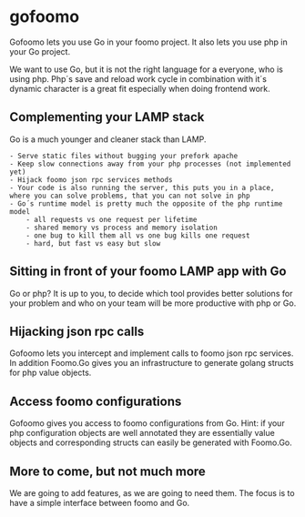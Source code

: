 # gofoomo

Gofoomo lets you use Go in your foomo project. It also lets you use php in your Go project.

We want to use Go, but it is not the right language for a everyone, who is using php. Php´s save and reload work cycle in combination with it´s dynamic character is a great fit especially when doing frontend work.

## Complementing your LAMP stack

Go is a much younger and cleaner stack than LAMP.

	- Serve static files without bugging your prefork apache
	- Keep slow connections away from your php processes (not implemented yet)
	- Hijack foomo json rpc services methods
	- Your code is also running the server, this puts you in a place, where	you can solve problems, that you can not solve in php
	- Go´s runtime model is pretty much the opposite of the php runtime model
		- all requests vs one request per lifetime
		- shared memory vs process and memory isolation
		- one bug to kill them all vs one bug kills one request
		- hard, but fast vs easy but slow

## Sitting in front of your foomo LAMP app with Go

Go or php? It is up to you, to decide which tool provides better solutions for your problem and who on your team will be more productive with php or Go.

## Hijacking json rpc calls

Gofoomo lets you intercept and implement calls to foomo json rpc services. In addition Foomo.Go gives you an infrastructure to generate golang structs for php value objects.

## Access foomo configurations

Gofoomo gives you access to foomo configurations from Go. Hint: if your php configuration objects are well annotated they are essentially value objects and corresponding structs can easily be generated with Foomo.Go. 

## More to come, but not much more

We are going to add features, as we are going to need them. The focus is to have a simple interface between foomo and Go.